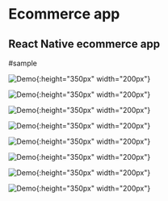 # Ecommerce app

## React Native ecommerce app

#sample

![Demo](src/assets/Screenshot_2020-08-28-15-24-17-456_com.avalis.jpg ){:height="350px" width="200px"}

![Demo](src/assets/Screenshot_2020-08-28-15-24-27-408_com.avalis.jpg ){:height="350px" width="200px"}

![Demo](src/assets/Screenshot_2020-08-28-15-24-35-465_com.avalis.jpg ){:height="350px" width="200px"}

![Demo](src/assets/Screenshot_2020-08-28-15-24-43-525_com.avalis.jpg ){:height="350px" width="200px"}

![Demo](src/assets/Screenshot_2020-08-28-15-24-55-263_com.avalis.jpg ){:height="350px" width="200px"}

![Demo](src/assets/Screenshot_2020-08-28-15-25-11-270_com.avalis.jpg ){:height="350px" width="200px"}

![Demo](src/assets/Screenshot_2020-08-28-15-25-17-956_com.avalis.jpg ){:height="350px" width="200px"}

![Demo](src/assets/Screenshot_2020-08-28-15-25-30-568_com.avalis.jpg ){:height="350px" width="200px"}


